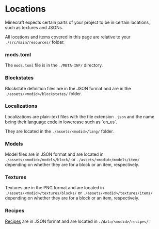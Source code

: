 Locations
=========

Minecraft expects certain parts of your project to be in certain locations, such as textures and JSONs.

All locations and items covered in this page are relative to your `./src/main/resources/` folder.

### mods.toml

The `mods.toml` file is in the `./META-INF/` directory.

### Blockstates

Blockstate definition files are in the JSON format and are in the `./assets/<modid>/blockstates/` folder.

### Localizations

Localizations are plain-text files with the file extension `.json` and the name being their [language code](https://msdn.microsoft.com/en-us/library/ee825488(v=cs.20).aspx) in lowercase such as `en_us`.

They are located in the `./assets/<modid>/lang/` folder.

### Models

Model files are in JSON format and are located in `./assets/<modid>/models/block/` or `./assets/<modid>/models/item/` depending on whether they are for a block or an item, respectively.

### Textures

Textures are in the PNG format and are located in `./assets/<modid>/textures/blocks/` or `./assets/<modid>/textures/items/` depending on whether they are for a block or an item, respectively.

### Recipes

[Recipes][Recipes] are in JSON format and are located in `./data/<modid>/recipes/`.

[Recipes]: ../utilities/recipes.md
